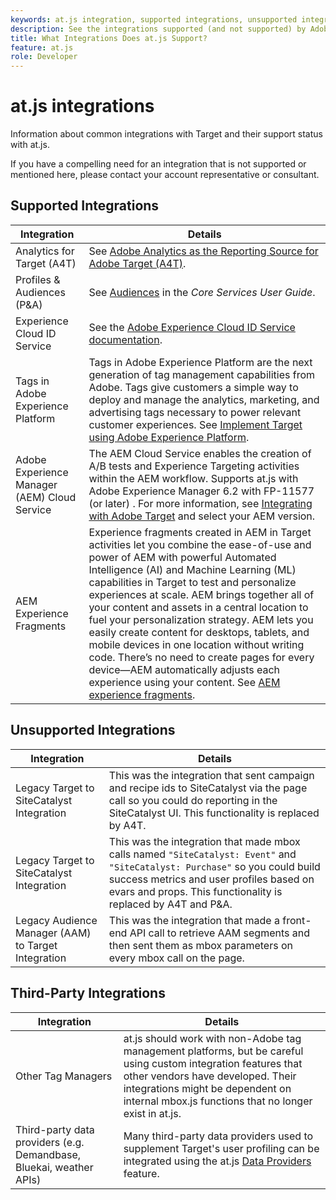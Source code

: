 ```yaml
---
keywords: at.js integration, supported integrations, unsupported integrations, third party integrations
description: See the integrations supported (and not supported) by Adobe Target at.js, including Analytics for Target (A4T), the Experience Cloud ID Service, and more.
title: What Integrations Does at.js Support?
feature: at.js
role: Developer
---
```

# at.js integrations

Information about common integrations with Target and their support status with at.js.

If you have a compelling need for an integration that is not supported or mentioned here, please contact your account representative or consultant.

## Supported Integrations

| Integration | Details |
|--- |--- |
|Analytics for Target (A4T)|See [Adobe Analytics as the Reporting Source for Adobe Target (A4T)](https://experienceleague.adobe.com/docs/target/using/integrate/a4t/a4t.html).|
|Profiles & Audiences (P&A)|See [Audiences](https://experienceleague.adobe.com/docs/core-services/interface/audiences/audience-library.html) in the *Core Services User Guide*.|
|Experience Cloud ID Service|See the [Adobe Experience Cloud ID Service documentation](https://experienceleague.adobe.com/docs/id-service/using/home.html).|
|Tags in Adobe Experience Platform|Tags in Adobe Experience Platform are the next generation of tag management capabilities from Adobe. Tags give customers a simple way to deploy and manage the analytics, marketing, and advertising tags necessary to power relevant customer experiences. See [Implement Target using Adobe Experience Platform](../how-to-deployatjs/implement-target-using-adobe-launch.md).|
|Adobe Experience Manager (AEM) Cloud Service|The AEM Cloud Service enables the creation of A/B tests and Experience Targeting activities within the AEM workflow. Supports at.js with Adobe Experience Manager 6.2 with FP-11577 (or later) . For more information, see [Integrating with Adobe Target](https://experienceleague.adobe.com/docs/experience-manager-release-information/aem-release-updates/previous-updates/aem-previous-versions.html) and select your AEM version.|
|AEM Experience Fragments|Experience fragments created in AEM in Target activities let you combine the ease-of-use and power of AEM with powerful Automated Intelligence (AI) and Machine Learning (ML) capabilities in Target to test and personalize experiences at scale.  AEM brings together all of your content and assets in a central location to fuel your personalization strategy. AEM lets you easily create content for desktops, tablets, and mobile devices in one location without writing code. There’s no need to create pages for every device—AEM automatically adjusts each experience using your content.  See [AEM experience fragments](https://experienceleague.adobe.com/docs/target/using/experiences/offers/aem-experience-fragments.html).|

## Unsupported Integrations

| Integration | Details |
|--- |--- |
|Legacy Target to SiteCatalyst Integration|This was the integration that sent campaign and recipe ids to SiteCatalyst via the page call so you could do reporting in the SiteCatalyst UI. This functionality is replaced by A4T.|
|Legacy Target to SiteCatalyst Integration|This was the integration that made mbox calls named `"SiteCatalyst: Event"` and `"SiteCatalyst: Purchase"` so you could build success metrics and user profiles based on evars and props. This functionality is replaced by A4T and P&A.|
|Legacy Audience Manager (AAM) to Target Integration|This was the integration that made a front-end API call to retrieve AAM segments and then sent them as mbox parameters on every mbox call on the page.|

## Third-Party Integrations

| Integration | Details |
|--- |--- |
|Other Tag Managers|at.js should work with non-Adobe tag management platforms, but be careful using custom integration features that other vendors have developed. Their integrations might be dependent on internal  mbox.js functions that no longer exist in  at.js.|
|Third-party data providers (e.g. Demandbase, Bluekai, weather APIs)|Many third-party data providers used to supplement Target's user profiling can be integrated using the at.js [Data Providers](../atjs-functions/targetglobalsettings.md#data-providers) feature.|
